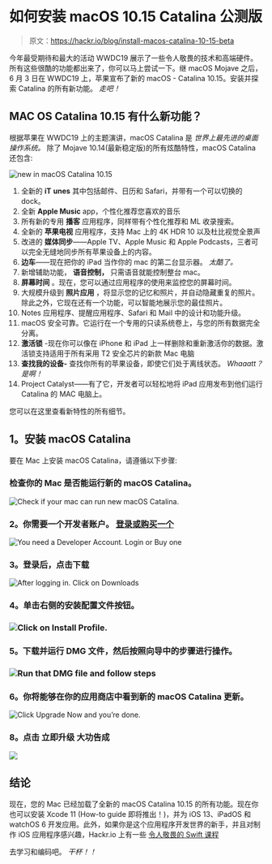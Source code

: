 # 如何安装 macOS 10.15 Catalina 公测版

> 原文：<https://hackr.io/blog/install-macos-catalina-10-15-beta>

今年最受期待和最大的活动 WWDC19 展示了一些令人敬畏的技术和高端硬件。所有这些很酷的功能都出来了，你可以马上尝试一下。继 macOS Mojave 之后，6 月 3 日在 WWDC19 上，苹果宣布了新的 macOS - Catalina 10.15。安装并探索 Catalina 的所有新功能。 *走吧！*

## **MAC OS Catalina 10.15 有什么新功能？**

根据苹果在 WWDC19 上的主题演讲，macOS Catalina 是 *世界上最先进的桌面操作系统。* 除了 Mojave 10.14(最新稳定版)的所有炫酷特性，macOS Catalina 还包含:

![new in macOS Catalina 10.15](img/144ccf6c45bd012ee854e0aa2d93d6b5.png)

1.  全新的 **iT** **unes** 其中包括邮件、日历和 Safari，并带有一个可以切换的 dock。
2.  全新 **Apple Music** app，个性化推荐您喜欢的音乐
3.  所有新的专用 **播客** 应用程序，同样带有个性化推荐和 ML 收录搜索。
4.  全新的 **苹果电视** 应用程序，支持 Mac 上的 4K HDR 10 以及杜比视觉全景声
5.  改进的 **媒体同步**——Apple TV、Apple Music 和 Apple Podcasts，三者可以完全无缝地同步所有苹果设备上的内容。
6.  **边车**——现在把你的 iPad 当作你的 mac 的第二台显示器。 *太酷了。*
7.  新增辅助功能， **语音控制，** 只需语音就能控制整台 mac。
8.  **屏幕时间** 。现在，您可以通过应用程序的使用来监控您的屏幕时间。
9.  大规模升级到 **照片应用** ，将显示您的记忆和照片，并自动隐藏重复的照片。除此之外，它现在还有一个功能，可以智能地展示您的最佳照片。
10.  Notes 应用程序、提醒应用程序、Safari 和 Mail 中的设计和功能升级。
11.  macOS 安全可靠。它运行在一个专用的只读系统卷上，与您的所有数据完全分离。
12.  **激活锁** -现在你可以像在 iPhone 和 iPad 上一样删除和重新激活你的数据。激活锁支持适用于所有采用 T2 安全芯片的新款 Mac 电脑
13.  **查找我的设备-** 查找你所有的苹果设备，即使它们处于离线状态。 *Whaaatt？是啊！*
14.  Project Catalyst——有了它，开发者可以轻松地将 iPad 应用发布到他们运行 Catalina 的 MAC 电脑上。

您可以在这里查看[](https://www.macworld.com/article/232937/macos-catalina-everything-you-need-to-know.html)新特性的所有细节。

## **1。安装 macOS Catalina**

要在 Mac 上安装 macOS Catalina，请遵循以下步骤:

### 检查你的 Mac 是否能运行新的 macOS Catalina。

![Check if your mac can run new macOS Catalina.](img/d19a90d633b52a6a240c365e3e0d8f9b.png)

### 2。你需要一个开发者账户。 [登录或购买一个](https://developer.apple.com/)

![You need a Developer Account. Login or Buy one](img/8bbec5e2d58460b8fe0b74395bc235c3.png)

### 3。登录后，点击下载

![After logging in. Click on Downloads](img/37b13e00710bd3e3a371a5829cfc64fb.png)

### 4。单击右侧的安装配置文件按钮。

### ![Click on Install Profile.](img/87b923f6235f2ba22b981923bcda8db2.png)

### 5。下载并运行 DMG 文件，然后按照向导中的步骤进行操作。

### ![Run that DMG file and follow steps](img/1b1631e59b5b8b971d2863ae5ab867a8.png)

### 6。你将能够在你的应用商店中看到新的 macOS Catalina 更新。

![Click Upgrade Now and you’re done.](img/4e9f95add597ee199ae7587b5cc2d0bb.png)

### 8。点击 **立即升级** 大功告成

![](img/a3248851cd63ad087667892b977c6f24.png)

## **结论**

现在，您的 Mac 已经加载了全新的 macOS Catalina 10.15 的所有功能。现在你也可以安装 Xcode 11 (How-to guide 即将推出！)，并为 iOS 13、iPadOS 和 watchOS 6 开发应用。此外，如果你是这个应用程序开发世界的新手，并且对制作 iOS 应用程序感兴趣，Hackr.io 上有一些 [令人敬畏的 Swift 课程](https://hackr.io/tutorials/learn-ios-swift?ref=blog-post)

去学习和编码吧。 *干杯！！*